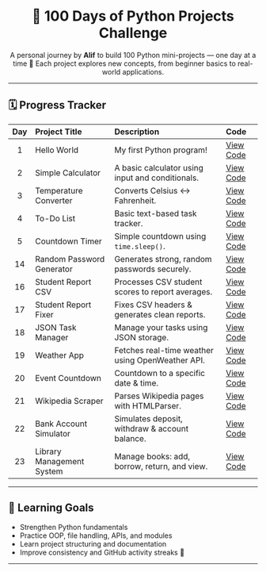 <h1 align="center">💯 100 Days of Python Projects Challenge</h1>

<p align="center">
  A personal journey by <b>Alif</b> to build 100 Python mini-projects — one day at a time 🐍  
  Each project explores new concepts, from beginner basics to real-world applications.
</p>

---

## 🗓️ Progress Tracker
| Day | Project Title | Description | Code |
|:---:|:------------------------------|:------------------------------------------|:------------------|
| 1 | Hello World | My first Python program! | [View Code](Day1/main.py) |
| 2 | Simple Calculator | A basic calculator using input and conditionals. | [View Code](Day2/main.py) |
| 3 | Temperature Converter | Converts Celsius ↔ Fahrenheit. | [View Code](Day3/main.py) |
| 4 | To-Do List | Basic text-based task tracker. | [View Code](Day4/main.py) |
| 5 | Countdown Timer | Simple countdown using `time.sleep()`. | [View Code](Day5/main.py) |
| 14 | Random Password Generator | Generates strong, random passwords securely. | [View Code](Day14/main.py) |
| 16 | Student Report CSV | Processes CSV student scores to report averages. | [View Code](Day16/main.py) |
| 17 | Student Report Fixer | Fixes CSV headers & generates clean reports. | [View Code](Day17/main.py) |
| 18 | JSON Task Manager | Manage your tasks using JSON storage. | [View Code](Day18/main.py) |
| 19 | Weather App | Fetches real-time weather using OpenWeather API. | [View Code](Day19/main.py) |
| 20 | Event Countdown | Countdown to a specific date & time. | [View Code](Day20/main.py) |
| 21 | Wikipedia Scraper | Parses Wikipedia pages with HTMLParser. | [View Code](Day21/main.py) |
| 22 | Bank Account Simulator | Simulates deposit, withdraw & account balance. | [View Code](Day22/main.py) |
| 23 | Library Management System | Manage books: add, borrow, return, and view. | [View Code](Day23/main.py) |

---

## 🧠 Learning Goals
- Strengthen Python fundamentals  
- Practice OOP, file handling, APIs, and modules  
- Learn project structuring and documentation  
- Improve consistency and GitHub activity streaks 🌱  

---

